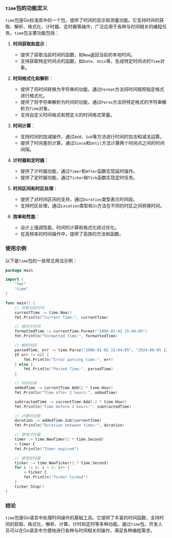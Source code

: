 ### `time`包的功能定义

`time`包是Go标准库中的一个包，提供了时间的显示和测量功能。它支持时间的获取、解析、格式化、计时器、定时器等操作，广泛应用于各种与时间相关的编程任务。`time`包主要功能包括：

1. **时间获取和显示**：
   - 提供了获取当前时间的函数，如`Now`返回当前的本地时间。
   - 支持获取特定时间点的函数，如`Date`、`Unix`等，生成特定时间点的`Time`对象。

2. **时间格式化和解析**：
   - 提供了将时间转换为字符串的功能，通过`Format`方法将时间按照指定格式进行格式化。
   - 提供了将字符串解析为时间的功能，通过`Parse`方法将特定格式的字符串解析为`Time`对象。
   - 支持自定义时间格式和预定义的时间格式常量。

3. **时间计算**：
   - 支持时间的加减操作，通过`Add`、`Sub`等方法进行时间的加法和减法运算。
   - 提供了时间差的计算，通过`Since`和`Until`方法计算两个时间点之间的时间间隔。

4. **计时器和定时器**：
   - 提供了计时器功能，通过`Timer`和`After`函数实现延时操作。
   - 提供了定时器功能，通过`Ticker`和`Tick`函数实现定时任务。

5. **时间区间和时区处理**：
   - 提供了对时间区间的支持，通过`Duration`类型表示时间段。
   - 支持时区处理，通过`Location`类型和`In`方法在不同的时区之间转换时间。

6. **效率和性能**：
   - 设计上强调性能，时间的计算和格式化经过优化。
   - 在高频率的时间操作中，提供了高效的方法和函数。

### 使用示例

以下是`time`包的一些常见用法示例：

```go
package main

import (
	"fmt"
	"time"
)

func main() {
	// 获取当前时间
	currentTime := time.Now()
	fmt.Println("Current Time:", currentTime)

	// 格式化时间
	formattedTime := currentTime.Format("2006-01-02 15:04:05")
	fmt.Println("Formatted Time:", formattedTime)

	// 解析时间
	parsedTime, err := time.Parse("2006-01-02 15:04:05", "2024-06-05 12:00:00")
	if err != nil {
		fmt.Println("Error parsing time:", err)
	} else {
		fmt.Println("Parsed Time:", parsedTime)
	}

	// 时间加减
	addedTime := currentTime.Add(2 * time.Hour)
	fmt.Println("Time after 2 hours:", addedTime)

	subtractedTime := currentTime.Add(-2 * time.Hour)
	fmt.Println("Time before 2 hours:", subtractedTime)

	// 计算时间差
	duration := addedTime.Sub(currentTime)
	fmt.Println("Duration between times:", duration)

	// 使用计时器
	timer := time.NewTimer(2 * time.Second)
	<-timer.C
	fmt.Println("Timer expired")

	// 使用定时器
	ticker := time.NewTicker(1 * time.Second)
	for i := 0; i < 3; i++ {
		<-ticker.C
		fmt.Println("Ticker ticked")
	}
	ticker.Stop()
}

```

### 结论

`time`包是Go语言中处理时间操作的基础工具。它提供了丰富的时间函数，支持时间的获取、格式化、解析、计算、计时和定时等多种功能。通过`time`包，开发人员可以在Go语言中方便地进行各种与时间相关的操作，满足各种编程需求。